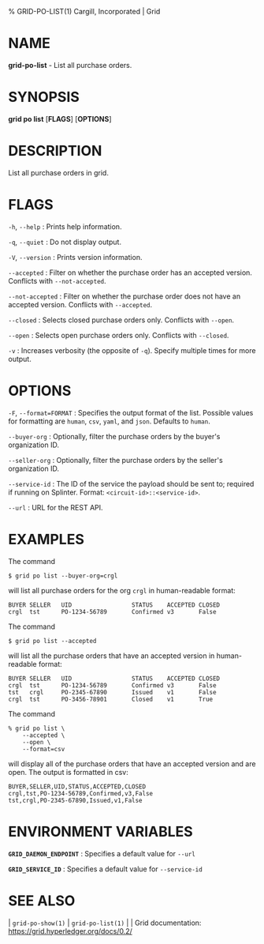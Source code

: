 % GRID-PO-LIST(1) Cargill, Incorporated | Grid

<!--
  Copyright 2021 Cargill Incorporated
  Licensed under Creative Commons Attribution 4.0 International License
  https://creativecommons.org/licenses/by/4.0/
-->

NAME
====

**grid-po-list** - List all purchase orders.

SYNOPSIS
========

**grid po list** \[**FLAGS**\] \[**OPTIONS**\]

DESCRIPTION
===========

List all purchase orders in grid.

FLAGS
=====

`-h`, `--help`
: Prints help information.

`-q`, `--quiet`
: Do not display output.

`-V`, `--version`
: Prints version information.

`--accepted`
: Filter on whether the purchase order has an accepted version. Conflicts with
`--not-accepted`.

`--not-accepted`
: Filter on whether the purchase order does not have an accepted version.
  Conflicts with `--accepted`.

`--closed`
: Selects closed purchase orders only. Conflicts with `--open`.

`--open`
: Selects open purchase orders only. Conflicts with `--closed`.

`-v`
: Increases verbosity (the opposite of `-q`). Specify multiple times for more
  output.

OPTIONS
=======

`-F`, `--format=FORMAT`
: Specifies the output format of the list. Possible values for formatting are
`human`, `csv`, `yaml`, and `json`. Defaults to `human`.

`--buyer-org`
: Optionally, filter the purchase orders by the buyer's organization ID.

`--seller-org`
: Optionally, filter the purchase orders by the seller's organization ID.

`--service-id`
: The ID of the service the payload should be sent to; required if running on
  Splinter. Format: `<circuit-id>::<service-id>`.

`--url`
: URL for the REST API.

EXAMPLES
========

The command

```
$ grid po list --buyer-org=crgl
```

will list all purchase orders for the org `crgl` in human-readable format:

```
BUYER SELLER   UID                 STATUS    ACCEPTED CLOSED
crgl  tst      PO-1234-56789       Confirmed v3       False
```

The command

```
$ grid po list --accepted
```

will list all the purchase orders that have an accepted version in
human-readable format:

```
BUYER SELLER   UID                 STATUS    ACCEPTED CLOSED
crgl  tst      PO-1234-56789       Confirmed v3       False
tst   crgl     PO-2345-67890       Issued    v1       False
crgl  tst      PO-3456-78901       Closed    v1       True
```

The command

```
% grid po list \
    --accepted \
    --open \
    --format=csv
```

will display all of the purchase orders that have an accepted version and are
open. The output is formatted in csv:

```
BUYER,SELLER,UID,STATUS,ACCEPTED,CLOSED
crgl,tst,PO-1234-56789,Confirmed,v3,False
tst,crgl,PO-2345-67890,Issued,v1,False
```

ENVIRONMENT VARIABLES
=====================

**`GRID_DAEMON_ENDPOINT`**
: Specifies a default value for `--url`

**`GRID_SERVICE_ID`**
: Specifies a default value for `--service-id`

SEE ALSO
========

| `grid-po-show(1)`
| `grid-po-list(1)`
|
| Grid documentation: https://grid.hyperledger.org/docs/0.2/

